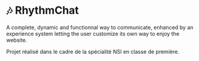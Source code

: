 # 🎶 RhythmChat
A complete, dynamic and functionnal way to communicate, enhanced by an experience system letting the user customize its own way to enjoy the website.

Projet réalisé dans le cadre de la spécialité NSI en classe de première.
